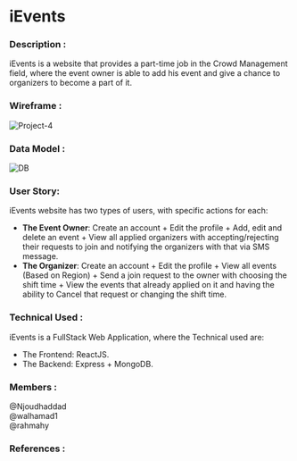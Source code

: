 # iEvents

### Description :
iEvents is a website that provides a part-time job in the Crowd Management field, where the event owner is able to add his event and give a chance to organizers to become a part of it.

### Wireframe :
![Project-4](https://media.git.generalassemb.ly/user/32526/files/1ca9f200-6b99-11eb-86d0-4761310a3f62)

### Data Model : 

![DB](https://media.git.generalassemb.ly/user/32588/files/5e8c6580-6ba4-11eb-8139-bd7c9f592e14)


### User Story:
iEvents website has two types of users, with specific actions for each:
* **The Event Owner**: Create an account + Edit the profile + Add, edit and delete an event + View all applied organizers with accepting/rejecting their requests to join and notifying the organizers with that via SMS message.
* **The Organizer**: Create an account + Edit the profile + View all events (Based on Region) + Send a join request to the owner with choosing the shift time + View the events that already applied on it and having the ability to Cancel that request or changing the shift time.

### Technical Used :
iEvents is a FullStack Web Application, where the Technical used are:
* The Frontend: ReactJS.
* The Backend: Express + MongoDB.

### Members :
@Njoudhaddad   
@walhamad1   
@rahmahy

### References :
